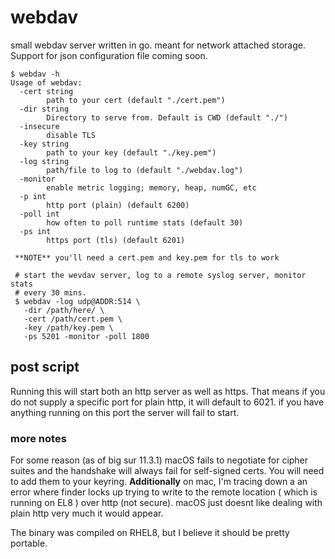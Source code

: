 # webdav
small webdav server written in go. meant for network attached storage. Support for json configuration file coming soon.

```
$ webdav -h
Usage of webdav:
  -cert string
    	path to your cert (default "./cert.pem")
  -dir string
    	Directory to serve from. Default is CWD (default "./")
  -insecure
    	disable TLS
  -key string
    	path to your key (default "./key.pem")
  -log string
    	path/file to log to (default "./webdav.log")
  -monitor
    	enable metric logging; memory, heap, numGC, etc
  -p int
    	http port (plain) (default 6200)
  -poll int
    	how often to poll runtime stats (default 30)
  -ps int
    	https port (tls) (default 6201)
  
 **NOTE** you'll need a cert.pem and key.pem for tls to work

 # start the wevdav server, log to a remote syslog server, monitor stats
 # every 30 mins.
 $ webdav -log udp@ADDR:514 \
   -dir /path/here/ \
   -cert /path/cert.pem \
   -key /path/key.pem \
   -ps 5201 -monitor -poll 1800
```

<h2>post script</h2>
Running this will start both an http server as well as https. That means if you do not supply a specific port for plain http, it will default to 6021. if you have anything running on this port the server will fail to start.

<br>

<h3>more notes</h3>

For some reason (as of big sur 11.3.1) macOS fails to negotiate for cipher suites and the handshake will always fail for self-signed certs. You will need to add them to your keyring. **Additionally** on mac, I'm tracing down a an error where finder locks up trying to write to the remote location ( which is running on EL8 ) over http (not secure). macOS just doesnt like dealing with plain http very much it would appear.

The binary was compiled on RHEL8, but I believe it should be pretty portable.
